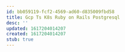 ```yaml
---
id: bb059119-fcf2-4569-ad60-d835009fbd58
title: Gcp Ts K8s Ruby on Rails Postgresql
desc: ''
updated: 1617204014207
created: 1617204014207
stub: true
---
```



